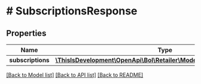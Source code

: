 # # SubscriptionsResponse

## Properties

Name | Type | Description | Notes
------------ | ------------- | ------------- | -------------
**subscriptions** | [**\ThisIsDevelopment\OpenApi\Bol\Retailer\Models\SubscriptionResponse[]**](SubscriptionResponse.md) |  |

[[Back to Model list]](../../README.md#models) [[Back to API list]](../../README.md#endpoints) [[Back to README]](../../README.md)
